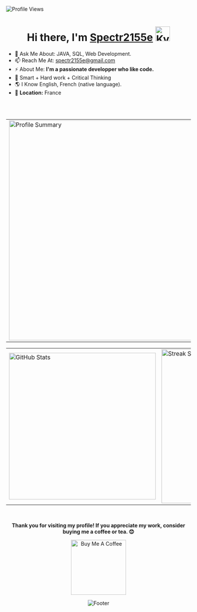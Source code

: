 <p align="left">
  <img src="https://komarev.com/ghpvc/?username=Spectr2155e&label=Profile%20views&color=0e75b6&style=flat" alt="Profile Views" />
</p>

<h1 align="center"> Hi there, I'm <a href="https://www.linkedin.com/in/mastan-sayyad-126904223/">Spectr2155e</a> <img height="40" alt="Kyubey" src="https://raw.githubusercontent.com/innng/innng/master/assets/kyubey.gif"/></h1>

- 💬 Ask Me About: JAVA, SQL, Web Development. <br>
- 📫 Reach Me At: [spectr2155e@gmail.com](mailto:spectr2155e@gmail.com) <br>
- ⚡ About Me: **I'm a passionate developper who like code.** <br>
- 💎 Smart + Hard work + Critical Thinking <br>
- 🌎 I Know English, French (native language). <br>
- 📍 **Location:** France <br>

<br>
<br>

<table width="100%" align="center">
<tr>
<td>
  <img width="600em" src="http://github-profile-summary-cards.vercel.app/api/cards/profile-details?username=Spectr2155e&theme=radical" alt="Profile Summary">
</td>
</tr>
</table>

<table width="100%" align="center">
<tr>
<td>
  <img width="400em" src="https://github-readme-stats.vercel.app/api?username=Spectr2155e&show_icons=true&locale=en&theme=radical" alt="GitHub Stats"/>
</td>
<td>
  <img width="420em" src="https://github-readme-streak-stats.herokuapp.com/?user=Spectr2155e&theme=radical" alt="Streak Stats"/>
</td>
</tr>
</table>
<br>

<p align="center">
  <b>Thank you for visiting my profile! If you appreciate my work, consider buying me a coffee or tea. 😊</b>
</p>

<p align="center">
  <a href="https://buymeacoffee.com/sayyadmast3" target="_blank">
    <img src="https://cdn.buymeacoffee.com/buttons/v2/default-red.png" alt="Buy Me A Coffee" width="150"/>
  </a>
</p>

<p align="center">
  <img src="https://capsule-render.vercel.app/api?type=waving&color=gradient&height=60&section=footer" alt="Footer"/>
</p>
